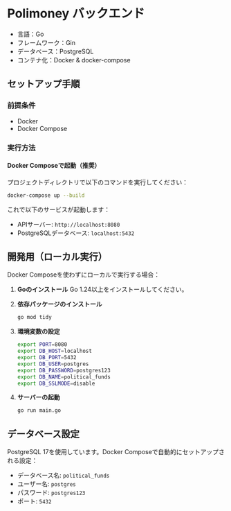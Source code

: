 # Polimoney バックエンド

- 言語：Go
- フレームワーク：Gin
- データベース：PostgreSQL
- コンテナ化：Docker & docker-compose

## セットアップ手順

### 前提条件

- Docker
- Docker Compose

### 実行方法

#### Docker Composeで起動（推奨）

プロジェクトディレクトリで以下のコマンドを実行してください：

```bash
docker-compose up --build
```

これで以下のサービスが起動します：

- APIサーバー: `http://localhost:8080`
- PostgreSQLデータベース: `localhost:5432`

## 開発用（ローカル実行）

Docker Composeを使わずにローカルで実行する場合：

1. **Goのインストール**
   Go 1.24以上をインストールしてください。

2. **依存パッケージのインストール**

   ```bash
   go mod tidy
   ```

3. **環境変数の設定**

   ```bash
   export PORT=8080
   export DB_HOST=localhost
   export DB_PORT=5432
   export DB_USER=postgres
   export DB_PASSWORD=postgres123
   export DB_NAME=political_funds
   export DB_SSLMODE=disable
   ```

4. **サーバーの起動**

   ```bash
   go run main.go
   ```

## データベース設定

PostgreSQL 17を使用しています。Docker Composeで自動的にセットアップされる設定：

- データベース名: `political_funds`
- ユーザー名: `postgres`
- パスワード: `postgres123`
- ポート: `5432`
